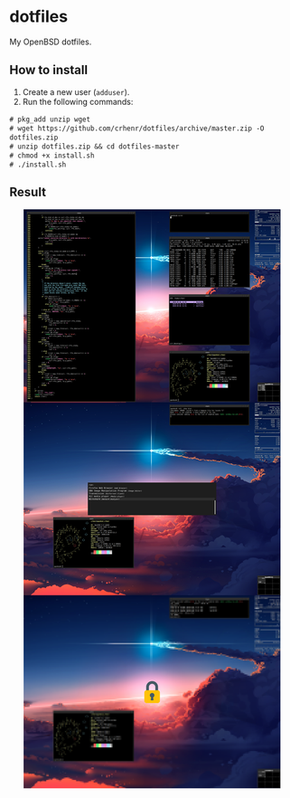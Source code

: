 # dotfiles

My OpenBSD dotfiles.

## How to install

1. Create a new user (```adduser```).
2. Run the following commands:
```
# pkg_add unzip wget
# wget https://github.com/crhenr/dotfiles/archive/master.zip -O dotfiles.zip
# unzip dotfiles.zip && cd dotfiles-master
# chmod +x install.sh
# ./install.sh
```

## Result

<p align="center">
  <img src="screenshots.png">
</p>
